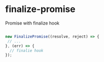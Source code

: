 # finalize-promise
Promise with finalize hook

```js

new FinalizePromise((resolve, reject) => {
 // ...
}, (err) => {
  // finalie hook
});

```
